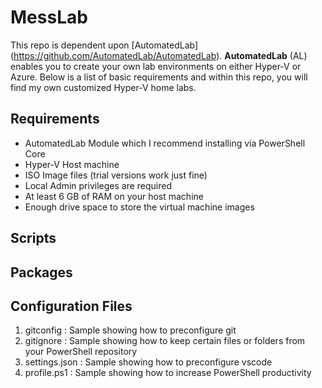 # MessLab

This repo is dependent upon [AutomatedLab] (<https://github.com/AutomatedLab/AutomatedLab>). **AutomatedLab** (AL) enables you to create your own lab environments on either Hyper-V or Azure. Below is a list of basic requirements and within this repo, you will find my own customized Hyper-V home labs.

## Requirements

- AutomatedLab Module which I recommend installing via PowerShell Core
- Hyper-V Host machine
- ISO Image files (trial versions work just fine)
- Local Admin privileges are required
- At least 6 GB of RAM on your host machine
- Enough drive space to store the virtual machine images

## Scripts

## Packages

## Configuration Files

1. gitconfig : Sample showing how to preconfigure git
2. gitignore : Sample showing how to keep certain files or folders from your PowerShell repository
3. settings.json : Sample showing how to preconfigure vscode
4. profile.ps1 : Sample showing how to increase PowerShell productivity
